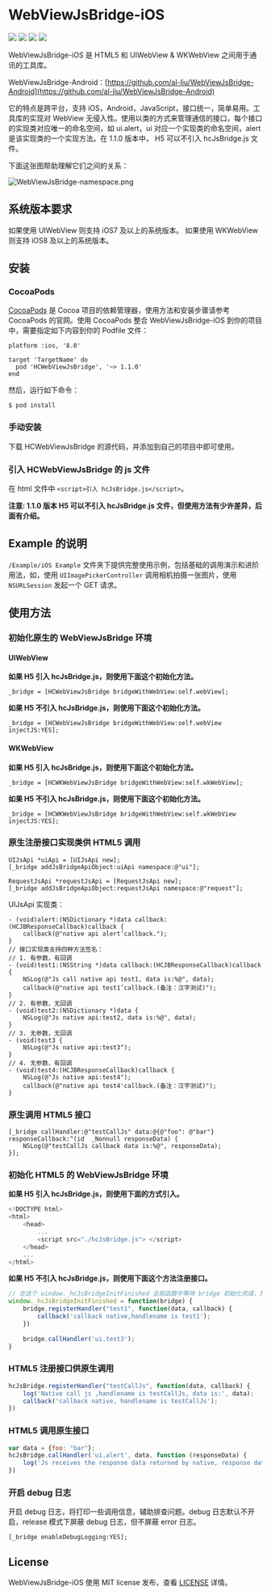 # WebViewJsBridge-iOS

[![](https://img.shields.io/badge/build-pass-green)](https://github.com/al-liu/WebViewJsBridge-iOS) [![](https://img.shields.io/badge/language-Objective--C-brightgreen)](https://github.com/al-liu/WebViewJsBridge-iOS) [![](https://img.shields.io/cocoapods/p/HCWebViewJsBridge)](https://github.com/al-liu/WebViewJsBridge-iOS) [![](https://img.shields.io/github/license/al-liu/WebViewJsBridge-iOS)](./LICENSE)

WebViewJsBridge-iOS 是 HTML5 和 UIWebView & WKWebView 之间用于通讯的工具库。

WebViewJsBridge-Android：[https://github.com/al-liu/WebViewJsBridge-Android](https://github.com/al-liu/WebViewJsBridge-Android)

它的特点是跨平台，支持 iOS，Android，JavaScript，接口统一，简单易用。工具库的实现对 WebView 无侵入性。使用以类的方式来管理通信的接口，每个接口的实现类对应唯一的命名空间，如 ui.alert，ui 对应一个实现类的命名空间，alert 是该实现类的一个实现方法。在 1.1.0 版本中， H5 可以不引入 hcJsBridge.js 文件。

下面这张图帮助理解它们之间的关系：

![WebViewJsBridge-namespace.png](https://i.loli.net/2019/10/08/hdjYIevufoQr7wX.png)

## 系统版本要求
如果使用 UIWebView 则支持 iOS7 及以上的系统版本。
如果使用 WKWebView 则支持 iOS8 及以上的系统版本。

## 安装

### CocoaPods
[CocoaPods](https://cocoapods.org/) 是 Cocoa 项目的依赖管理器，使用方法和安装步骤请参考 CocoaPods 的官网。使用 CocoaPods 整合 WebViewJsBridge-iOS 到你的项目中，需要指定如下内容到你的 Podfile 文件：

```oc
platform :ios, '8.0'

target 'TargetName' do
  pod 'HCWebViewJsBridge', '~> 1.1.0'
end
```

然后，运行如下命令：

```oc
$ pod install
```

### 手动安装
下载 HCWebViewJsBridge 的源代码，并添加到自己的项目中即可使用。

### 引入 HCWebViewJsBridge 的 js 文件
在 html 文件中 `<script>引入 hcJsBridge.js</script>`。

**注意: 1.1.0 版本 H5 可以不引入 hcJsBridge.js 文件，但使用方法有少许差异，后面有介绍。**

## Example 的说明
`/Example/iOS Example` 文件夹下提供完整使用示例，包括基础的调用演示和进阶用法，如，使用 `UIImagePickerController` 调用相机拍摄一张图片，使用 `NSURLSession` 发起一个 GET 请求。

## 使用方法

### 初始化原生的 WebViewJsBridge 环境

#### UIWebView

**如果 H5 引入 hcJsBridge.js，则使用下面这个初始化方法。**

```oc
_bridge = [HCWebViewJsBridge bridgeWithWebView:self.webView];
```

**如果 H5 不引入 hcJsBridge.js，则使用下面这个初始化方法。**

```oc
_bridge = [HCWebViewJsBridge bridgeWithWebView:self.webView injectJS:YES];
```

#### WKWebView

**如果 H5 引入 hcJsBridge.js，则使用下面这个初始化方法。**

```oc
_bridge = [HCWKWebViewJsBridge bridgeWithWebView:self.wkWebView];
```

**如果 H5 不引入 hcJsBridge.js，则使用下面这个初始化方法。**

```oc
_bridge = [HCWKWebViewJsBridge bridgeWithWebView:self.wkWebView injectJS:YES];
```

### 原生注册接口实现类供 HTML5 调用

```oc
UIJsApi *uiApi = [UIJsApi new];
[_bridge addJsBridgeApiObject:uiApi namespace:@"ui"];

RequestJsApi *requestJsApi = [RequestJsApi new];
[_bridge addJsBridgeApiObject:requestJsApi namespace:@"request"];
```

UIJsApi 实现类：

```oc
- (void)alert:(NSDictionary *)data callback:(HCJBResponseCallback)callback {
    callback(@"native api alert’callback.");
}
// 接口实现类支持四种方法签名：
// 1. 有参数，有回调
- (void)test1:(NSString *)data callback:(HCJBResponseCallback)callback {
    NSLog(@"Js call native api test1, data is:%@", data);
    callback(@"native api test1’callback.(备注：汉字测试)");
}
// 2. 有参数，无回调
- (void)test2:(NSDictionary *)data {
    NSLog(@"Js native api:test2, data is:%@", data);
}
// 3. 无参数，无回调
- (void)test3 {
    NSLog(@"Js native api:test3");
}
// 4. 无参数，有回调
- (void)test4:(HCJBResponseCallback)callback {
    NSLog(@"Js native api:test4");
    callback(@"native api test4'callback.(备注：汉字测试)");
}
```

### 原生调用 HTML5 接口

```oc
[_bridge callHandler:@"testCallJs" data:@{@"foo": @"bar"} responseCallback:^(id  _Nonnull responseData) {
    NSLog(@"testCallJs callback data is:%@", responseData);
}];
```

### 初始化 HTML5 的 WebViewJsBridge 环境

**如果 H5 引入 hcJsBridge.js，则使用下面的方式引入。**

```js
<!DOCTYPE html>
<html>
    <head>
        ...
        <script src="./hcJsBridge.js"> </script>
    </head>
    ...
</html>
```

**如果 H5 不引入 hcJsBridge.js，则使用下面这个方法注册接口。**

```js
// 在这个 window._hcJsBridgeInitFinished 全局函数中等待 bridge 初始化完成，然后注册接口，初始调用。
window._hcJsBridgeInitFinished = function(bridge) {
    bridge.registerHandler("test1", function(data, callback) {
        callback('callback native,handlename is test1');
    })
    
    bridge.callHandler('ui.test3');
}
```

### HTML5 注册接口供原生调用

```js
hcJsBridge.registerHandler("testCallJs", function(data, callback) {
    log('Native call js ,handlename is testCallJs, data is:', data);
    callback('callback native, handlename is testCallJs');
})
```

### HTML5 调用原生接口

```js
var data = {foo: "bar"};
hcJsBridge.callHandler('ui.alert', data, function (responseData) {
    log('Js receives the response data returned by native, response data is', responseData);
})
```

### 开启 debug 日志

开启 debug 日志，将打印一些调用信息，辅助排查问题。debug 日志默认不开启，release 模式下屏蔽 debug 日志，但不屏蔽 error 日志。

```oc
[_bridge enableDebugLogging:YES];
```

## License
WebViewJsBridge-iOS 使用 MIT license 发布，查看 [LICENSE](./LICENSE) 详情。

